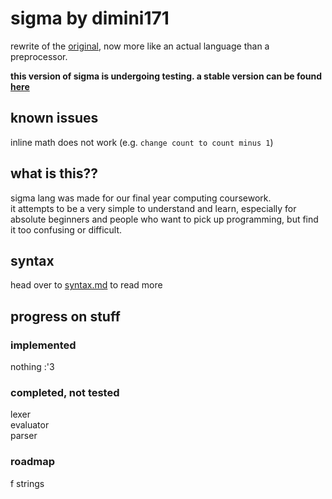 # sigma by dimini171
rewrite of the [original](https://github.com/dimini171/sigma/tree/v1), now more like an actual language than a preprocessor. 

**this version of sigma is undergoing testing. a stable version can be found [here](https://github.com/dimini171/sigma/tree/v1)**

## known issues
inline math does not work (e.g. `change count to count minus 1`)

## what is this??
sigma lang was made for our final year computing coursework.   
it attempts to be a very simple to understand and learn, especially for absolute beginners and people who want to pick up programming, but find it too confusing or difficult.   

## syntax
head over to [syntax.md](https://github.com/mysteriousellipsis/sigma/blob/v2/SYNTAX.md) to read more

## progress on stuff
### implemented
nothing :'3

### completed, not tested
lexer  
evaluator  
parser  

### roadmap
f strings
